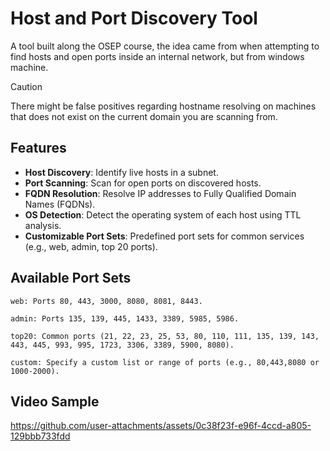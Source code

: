 # Host and Port Discovery Tool

A tool built along the OSEP course, the idea came from when attempting to find hosts and open ports inside an internal network, but from windows machine. 

> [!CAUTION]
> There might be false positives regarding hostname resolving on machines that does not exist on the current domain you are scanning from.

## Features

- **Host Discovery**: Identify live hosts in a subnet.
- **Port Scanning**: Scan for open ports on discovered hosts.
- **FQDN Resolution**: Resolve IP addresses to Fully Qualified Domain Names (FQDNs).
- **OS Detection**: Detect the operating system of each host using TTL analysis.
- **Customizable Port Sets**: Predefined port sets for common services (e.g., web, admin, top 20 ports).

## Available Port Sets

    web: Ports 80, 443, 3000, 8080, 8081, 8443.

    admin: Ports 135, 139, 445, 1433, 3389, 5985, 5986.

    top20: Common ports (21, 22, 23, 25, 53, 80, 110, 111, 135, 139, 143, 443, 445, 993, 995, 1723, 3306, 3389, 5900, 8080).

    custom: Specify a custom list or range of ports (e.g., 80,443,8080 or 1000-2000).


## Video Sample

https://github.com/user-attachments/assets/0c38f23f-e96f-4ccd-a805-129bbb733fdd



